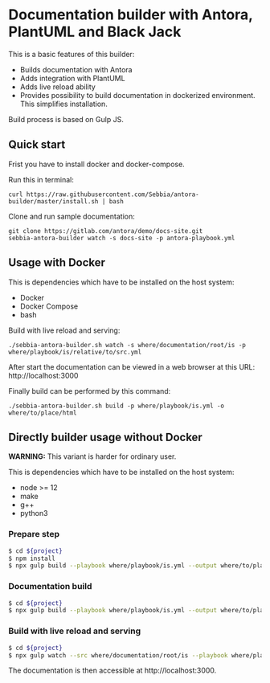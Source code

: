 # Documentation builder with Antora, PlantUML and Black Jack

This is a basic features of this builder:

* Builds documentation with Antora
* Adds integration with PlantUML
* Adds live reload ability
* Provides possibility to build documentation in dockerized environment. This simplifies installation.

Build process is based on Gulp JS.

## Quick start

Frist you have to install docker and docker-compose.

Run this in terminal:
```
curl https://raw.githubusercontent.com/Sebbia/antora-builder/master/install.sh | bash
```

Clone and run sample documentation:
```
git clone https://gitlab.com/antora/demo/docs-site.git
sebbia-antora-builder watch -s docs-site -p antora-playbook.yml
```

## Usage with Docker

This is dependencies which have to be installed on the host system:
* Docker
* Docker Compose
* bash

Build with live reload and serving:
```
./sebbia-antora-builder.sh watch -s where/documentation/root/is -p where/playbook/is/relative/to/src.yml
```

After start the documentation can be viewed in a web browser at this URL: http://localhost:3000

Finally build can be performed by this command:
```
./sebbia-antora-builder.sh build -p where/playbook/is.yml -o where/to/place/html
```

## Directly builder usage without Docker

**WARNING:** This variant is harder for ordinary user. 

This is dependencies which have to be installed on the host system:
* node >= 12
* make
* g++
* python3

### Prepare step
```sh
$ cd ${project}
$ npm install
$ npx gulp build --playbook where/playbook/is.yml --output where/to/place/html
```

### Documentation build
```sh
$ cd ${project}
$ npx gulp build --playbook where/playbook/is.yml --output where/to/place/html
```

### Build with live reload and serving

```sh
$ cd ${project}
$ npx gulp watch --src where/documentation/root/is --playbook where/playbook/is.yml --output /where/to/place/html
```

The documentation is then accessible at http://localhost:3000.